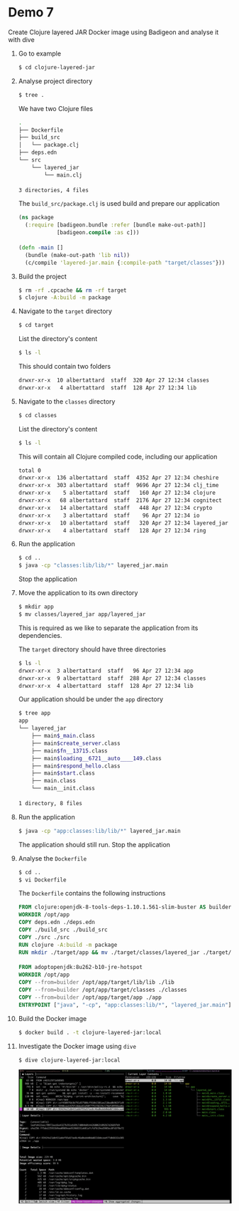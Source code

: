 # Demo 7

Create Clojure layered JAR Docker image using Badigeon and analyse it with dive

1. Go to example

   ```bash
   $ cd clojure-layered-jar
   ```

1. Analyse project directory

   ```bash
   $ tree .
   ```

   We have two Clojure files

   ```bash
   .
   ├── Dockerfile
   ├── build_src
   │   └── package.clj
   ├── deps.edn
   └── src
       └── layered_jar
           └── main.clj

   3 directories, 4 files
   ```

   The `build_src/package.clj` is used build and prepare our application

   ```clojure
   (ns package
     (:require [badigeon.bundle :refer [bundle make-out-path]]
               [badigeon.compile :as c]))

   (defn -main []
     (bundle (make-out-path 'lib nil))
     (c/compile 'layered-jar.main {:compile-path "target/classes"}))
   ```

1. Build the project

   ```bash
   $ rm -rf .cpcache && rm -rf target
   $ clojure -A:build -m package
   ```

1. Navigate to the `target` directory

   ```bash
   $ cd target
   ```

   List the directory's content

   ```bash
   $ ls -l
   ```

   This should contain two folders

   ```bash
   drwxr-xr-x  10 albertattard  staff  320 Apr 27 12:34 classes
   drwxr-xr-x   4 albertattard  staff  128 Apr 27 12:34 lib
   ```

1. Navigate to the `classes` directory

   ```bash
   $ cd classes
   ```

   List the directory's content

   ```bash
   $ ls -l
   ```

   This will contain all Clojure compiled code, including our application

   ```bash
   total 0
   drwxr-xr-x  136 albertattard  staff  4352 Apr 27 12:34 cheshire
   drwxr-xr-x  303 albertattard  staff  9696 Apr 27 12:34 clj_time
   drwxr-xr-x    5 albertattard  staff   160 Apr 27 12:34 clojure
   drwxr-xr-x   68 albertattard  staff  2176 Apr 27 12:34 cognitect
   drwxr-xr-x   14 albertattard  staff   448 Apr 27 12:34 crypto
   drwxr-xr-x    3 albertattard  staff    96 Apr 27 12:34 io
   drwxr-xr-x   10 albertattard  staff   320 Apr 27 12:34 layered_jar
   drwxr-xr-x    4 albertattard  staff   128 Apr 27 12:34 ring
   ```

1. Run the application

   ```bash
   $ cd ..
   $ java -cp "classes:lib/lib/*" layered_jar.main
   ```

   Stop the application

1. Move the application to its own directory

   ```bash
   $ mkdir app
   $ mv classes/layered_jar app/layered_jar
   ```

   This is required as we like to separate the application from its dependencies.

   The `target` directory should have three directories

   ```bash
   $ ls -l
   drwxr-xr-x  3 albertattard  staff   96 Apr 27 12:34 app
   drwxr-xr-x  9 albertattard  staff  288 Apr 27 12:34 classes
   drwxr-xr-x  4 albertattard  staff  128 Apr 27 12:34 lib
   ```

   Our application should be under the `app` directory

   ```bash
   $ tree app
   app
   └── layered_jar
       ├── main$_main.class
       ├── main$create_server.class
       ├── main$fn__13715.class
       ├── main$loading__6721__auto____149.class
       ├── main$respond_hello.class
       ├── main$start.class
       ├── main.class
       └── main__init.class

   1 directory, 8 files
   ```

1. Run the application

   ```bash
   $ java -cp "app:classes:lib/lib/*" layered_jar.main
   ```

   The application should still run.  Stop the application

1. Analyse the `Dockerfile`

   ```bash
   $ cd ..
   $ vi Dockerfile
   ```

   The `Dockerfile` contains the following instructions

   ```dockerfile
   FROM clojure:openjdk-8-tools-deps-1.10.1.561-slim-buster AS builder
   WORKDIR /opt/app
   COPY deps.edn ./deps.edn
   COPY ./build_src ./build_src
   COPY ./src ./src
   RUN clojure -A:build -m package
   RUN mkdir ./target/app && mv ./target/classes/layered_jar ./target/app/layered_jar

   FROM adoptopenjdk:8u262-b10-jre-hotspot
   WORKDIR /opt/app
   COPY --from=builder /opt/app/target/lib/lib ./lib
   COPY --from=builder /opt/app/target/classes ./classes
   COPY --from=builder /opt/app/target/app ./app
   ENTRYPOINT ["java", "-cp", "app:classes:lib/*", "layered_jar.main"]
   ```

1. Build the Docker image

   ```bash
   $ docker build . -t clojure-layered-jar:local
   ```

1. Investigate the Docker image using `dive`

   ```bash
   $ dive clojure-layered-jar:local
   ```

   ![dive micronaut-layered-jar](../images/dive-clojure-layered-jar.png)
